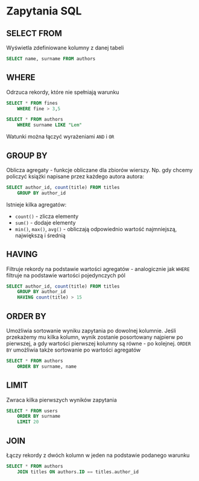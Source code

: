 # Zapytania SQL

## SELECT FROM

Wyświetla zdefiniowane kolumny z danej tabeli

```SQL
SELECT name, surname FROM authors
```

## WHERE

Odrzuca rekordy, które nie spełniają warunku

```SQL
SELECT * FROM fines
    WHERE fine > 3,5
```

```SQL
SELECT * FROM authors
    WHERE surname LIKE "Lem"
```

Watunki można łączyć wyrażeniami ```AND``` i ```OR```

## GROUP BY

Oblicza agregaty - funkcje obliczane dla zbiorów wierszy. Np. gdy chcemy policzyć książki napisane przez każdego autora autora:

```SQL
SELECT author_id, count(title) FROM titles
    GROUP BY author_id
```

Istnieje kilka agregatów:

 * `count()` - zlicza elementy
 * `sum()` - dodaje elementy
 * `min()`, `max()`, `avg()` - obliczają odpowiednio wartość najmniejszą, największą i średnią

## HAVING

Filtruje rekordy na podstawie wartości agregatów - analogicznie jak `WHERE` filtruje na podstawie wartości pojedynczych pól

```SQL
SELECT author_id, count(title) FROM titles
    GROUP BY author_id
    HAVING count(title) > 15
```

## ORDER BY

Umożliwia sortowanie wyniku zapytania po dowolnej kolumnie. Jeśli przekażemy mu kilka kolumn, wynik zostanie posortowany najpierw po pierwszej, a gdy wartości pierwszej kolumny są równe - po kolejnej. `ORDER BY` umożliwia także sortowanie po wartości agregatów

```SQL
SELECT * FROM authors
    ORDER BY surname, name
```

## LIMIT

Zwraca kilka pierwszych wyników zapytania

```SQL
SELECT * FROM users
    ORDER BY surname
    LIMIT 20
```

## JOIN

Łączy rekordy z dwóch kolumn w jeden na podstawie podanego warunku

```SQL
SELECT * FROM authors
    JOIN titles ON authors.ID == titles.author_id
```